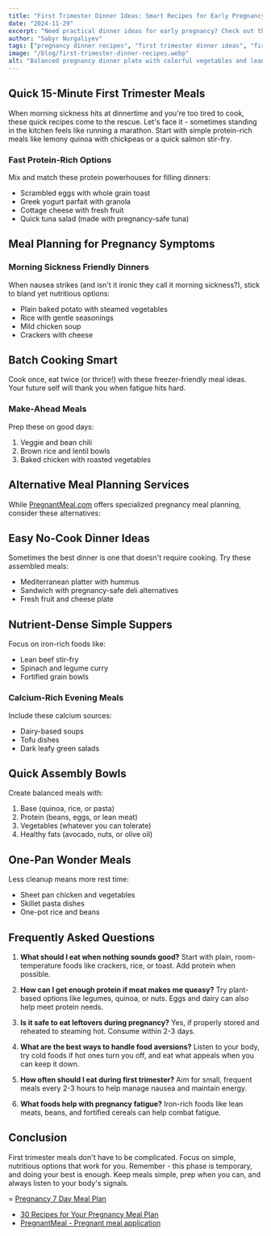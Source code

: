 ```yaml
---
title: "First Trimester Dinner Ideas: Smart Recipes for Early Pregnancy"
date: "2024-11-29"
excerpt: "Need practical dinner ideas for early pregnancy? Check out these first trimester dinner recipes that support both mom and baby while managing common pregnancy symptoms."
author: "Sabyr Nurgaliyev"
tags: ["pregnancy dinner recipes", "first trimester dinner ideas", "first trimester pregnancy recipes", "pregnant meal"]
image: "/blog/first-trimester-dinner-recipes.webp"
alt: "Balanced pregnancy dinner plate with colorful vegetables and lean protein"
---
```


## Quick 15-Minute First Trimester Meals

When morning sickness hits at dinnertime and you're too tired to cook, these quick recipes come to the rescue. Let's face it - sometimes standing in the kitchen feels like running a marathon. Start with simple protein-rich meals like lemony quinoa with chickpeas or a quick salmon stir-fry.

### Fast Protein-Rich Options

Mix and match these protein powerhouses for filling dinners:
- Scrambled eggs with whole grain toast
- Greek yogurt parfait with granola
- Cottage cheese with fresh fruit
- Quick tuna salad (made with pregnancy-safe tuna)

## Meal Planning for Pregnancy Symptoms

### Morning Sickness Friendly Dinners

When nausea strikes (and isn't it ironic they call it morning sickness?), stick to bland yet nutritious options:
- Plain baked potato with steamed vegetables
- Rice with gentle seasonings
- Mild chicken soup
- Crackers with cheese

## Batch Cooking Smart

Cook once, eat twice (or thrice!) with these freezer-friendly meal ideas. Your future self will thank you when fatigue hits hard.

### Make-Ahead Meals

Prep these on good days:
1. Veggie and bean chili
2. Brown rice and lentil bowls
3. Baked chicken with roasted vegetables

## Alternative Meal Planning Services

While [PregnantMeal.com](https://pregnantmeal.com/) offers specialized pregnancy meal planning, consider these alternatives:

## Easy No-Cook Dinner Ideas

Sometimes the best dinner is one that doesn't require cooking. Try these assembled meals:
- Mediterranean platter with hummus
- Sandwich with pregnancy-safe deli alternatives
- Fresh fruit and cheese plate

## Nutrient-Dense Simple Suppers

Focus on iron-rich foods like:
- Lean beef stir-fry
- Spinach and legume curry
- Fortified grain bowls

### Calcium-Rich Evening Meals

Include these calcium sources:
- Dairy-based soups
- Tofu dishes
- Dark leafy green salads

## Quick Assembly Bowls

Create balanced meals with:
1. Base (quinoa, rice, or pasta)
2. Protein (beans, eggs, or lean meat)
3. Vegetables (whatever you can tolerate)
4. Healthy fats (avocado, nuts, or olive oil)

## One-Pan Wonder Meals

Less cleanup means more rest time:
- Sheet pan chicken and vegetables
- Skillet pasta dishes
- One-pot rice and beans

## Frequently Asked Questions

1. **What should I eat when nothing sounds good?**
   Start with plain, room-temperature foods like crackers, rice, or toast. Add protein when possible.

2. **How can I get enough protein if meat makes me queasy?**
   Try plant-based options like legumes, quinoa, or nuts. Eggs and dairy can also help meet protein needs.

3. **Is it safe to eat leftovers during pregnancy?**
   Yes, if properly stored and reheated to steaming hot. Consume within 2-3 days.

4. **What are the best ways to handle food aversions?**
   Listen to your body, try cold foods if hot ones turn you off, and eat what appeals when you can keep it down.

5. **How often should I eat during first trimester?**
   Aim for small, frequent meals every 2-3 hours to help manage nausea and maintain energy.

6. **What foods help with pregnancy fatigue?**
   Iron-rich foods like lean meats, beans, and fortified cereals can help combat fatigue.

## Conclusion

First trimester meals don't have to be complicated. Focus on simple, nutritious options that work for you. Remember - this phase is temporary, and doing your best is enough. Keep meals simple, prep when you can, and always listen to your body's signals.

= [Pregnancy 7 Day Meal Plan](https://www.australianeggs.org.au/nutrition/meal-plans/pregnancy-meal-plan)
- [30 Recipes for Your Pregnancy Meal Plan](https://www.parents.com/pregnancy/my-body/nutrition/prenatal-meal-plan/)
- [PregnantMeal - Pregnant meal application](https://pregnantmeal.com/)